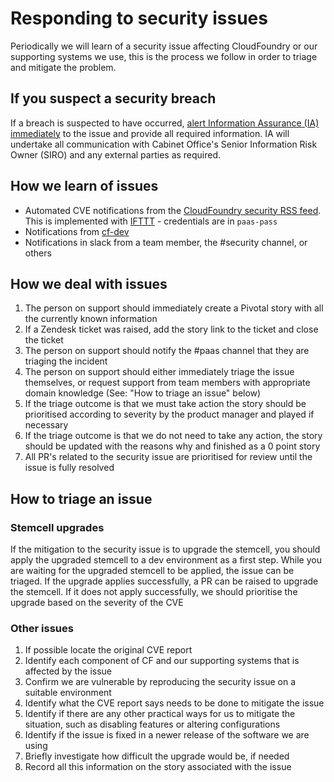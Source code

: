# Responding to security issues

Periodically we will learn of a security issue affecting CloudFoundry or our supporting systems we use, this is the process we follow in order to triage and mitigate the problem.

## If you suspect a security breach

If a breach is suspected to have occurred, [alert Information Assurance (IA) immediately](https://sites.google.com/a/digital.cabinet-office.gov.uk/gds/working-at-the-white-chapel-building/security/security-incidents) to the issue and provide all required information. IA will undertake all communication with Cabinet Office's Senior Information Risk Owner (SIRO) and any external parties as required.


## How we learn of issues

* Automated CVE notifications from the [CloudFoundry security RSS feed](https://www.cloudfoundry.org/category/security/). This is implemented with [IFTTT](https://ifttt.com) - credentials are in `paas-pass`
* Notifications from [cf-dev](https://lists.cloudfoundry.org/archives/list/cf-dev@lists.cloudfoundry.org/)
* Notifications in slack from a team member, the #security channel, or others

## How we deal with issues

1. The person on support should immediately create a Pivotal story with all the currently known information
1. If a Zendesk ticket was raised, add the story link to the ticket and close the ticket
1. The person on support should notify the #paas channel that they are triaging the incident
1. The person on support should either immediately triage the issue themselves, or request support from team members with appropriate domain knowledge (See: "How to triage an issue" below)
1. If the triage outcome is that we must take action the story should be prioritised according to severity by the product manager and played if necessary
1. If the triage outcome is that we do not need to take any action, the story should be updated with the reasons why and finished as a 0 point story
1. All PR's related to the security issue are prioritised for review until the issue is fully resolved

## How to triage an issue

### Stemcell upgrades

If the mitigation to the security issue is to upgrade the stemcell, you should
apply the upgraded stemcell to a dev environment as a first step. While you are
waiting for the upgraded stemcell to be applied, the issue can be triaged. If
the upgrade applies successfully, a PR can be raised to upgrade the stemcell. If
it does not apply successfully, we should prioritise the upgrade based on the
severity of the CVE

### Other issues

1. If possible locate the original CVE report
1. Identify each component of CF and our supporting systems that is affected by the issue
1. Confirm we are vulnerable by reproducing the security issue on a suitable environment
1. Identify what the CVE report says needs to be done to mitigate the issue
1. Identify if there are any other practical ways for us to mitigate the situation, such as disabling features or altering configurations
1. Identify if the issue is fixed in a newer release of the software we are using
1. Briefly investigate how difficult the upgrade would be, if needed
1. Record all this information on the story associated with the issue

